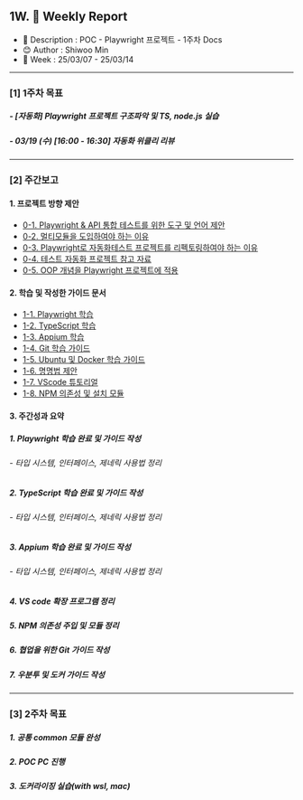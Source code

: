 ## 1W. 📝 Weekly Report

- 📌 Description : POC - Playwright 프로젝트 - 1주차 Docs
- 😊 Author : Shiwoo Min
- 📅 Week : 25/03/07 - 25/03/14

---

### [1] 1주차 목표

##### - [자동화] Playwright 프로젝트 구조파악 및 TS, node.js 실습

##### - 03/19 (수) [16:00 - 16:30] 자동화 위클리 리뷰

---

### [2] 주간보고

#### 1. 프로젝트 방향 제안

- [0-1. Playwright & API 통합 테스트를 위한 도구 및 언어 제안](0w-1_Recommended_Playwright&API.md)
- [0-2. 멀티모듈을 도입하여야 하는 이유](0w-2_Multi-Module_Architecture.md)
- [0-3. Playwright로 자동화테스트 프로젝트를 리펙토링하여야 하는 이유](0w-3_Refactoring_With_Playwright.md)
- [0-4. 테스트 자동화 프로젝트 참고 자료](0w-4_Reference.md)
- [0-5. OOP 개념을 Playwright 프로젝트에 적용](0w-5_OOP_Concepts.md)

#### 2. 학습 및 작성한 가이드 문서

- [1-1. Playwright 학습](1w-1_Playwright_Guide.md)
- [1-2. TypeScript 학습](1w-2_Typescript_Guide.md)
- [1-3. Appium 학습](docs/1w-3_Appium-Guide.md)
- [1-4. Git 학습 가이드](1w-4_Git-Guide.md)
- [1-5. Ubuntu 및 Docker 학습 가이드](1w-5_Ubuntu&Docker-Guide.md)
- [1-6. 명명법 제안](1w-6_NamingConventions.md)
- [1-7. VScode 튜토리얼](1w-7_VScode-extensions.md)
- [1-8. NPM 의존성 및 설치 모듈](1w-8_NPM-related.md)

#### 3. 주간성과 요약

##### 1. Playwright 학습 완료 및 가이드 작성

###### - 타입 시스템, 인터페이스, 제네릭 사용법 정리

##### 2. TypeScript 학습 완료 및 가이드 작성

###### - 타입 시스템, 인터페이스, 제네릭 사용법 정리

##### 3. Appium 학습 완료 및 가이드 작성

###### - 타입 시스템, 인터페이스, 제네릭 사용법 정리

##### 4. VS code 확장 프로그램 정리

##### 5. NPM 의존성 주입 및 모듈 정리

##### 6. 협업을 위한 Git 가이드 작성

##### 7. 우분투 및 도커 가이드 작성

---

### [3] 2주차 목표

##### 1. 공통 common 모듈 완성

##### 2. POC PC 진행

##### 3. 도커라이징 실습(with wsl, mac)
